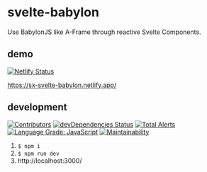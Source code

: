 # svelte-babylon

Use BabylonJS like A-Frame through reactive Svelte Components.

## demo

[![Netlify Status](https://api.netlify.com/api/v1/badges/fad4c0b9-f89e-4f0a-be93-26007e8b2fe5/deploy-status)](https://app.netlify.com/sites/sx-svelte-babylon/deploys)

https://sx-svelte-babylon.netlify.app/

## development

[![Contributors](https://badgen.net/github/contributors/sectorxusa/svelte-babylon)](https://github.com/SectorXUSA/svelte-babylon/graphs/contributors)
[![devDependencies Status](https://status.david-dm.org/gh/sectorxusa/svelte-babylon.svg?type=dev)](https://david-dm.org/sectorxusa/svelte-babylon?type=dev)
[![Total Alerts](https://img.shields.io/lgtm/alerts/g/SectorXUSA/svelte-babylon.svg?logo=lgtm&logoWidth=18)](https://lgtm.com/projects/g/SectorXUSA/svelte-babylon/alerts/)
[![Language Grade: JavaScript](https://img.shields.io/lgtm/grade/javascript/g/SectorXUSA/svelte-babylon.svg?logo=lgtm&logoWidth=18)](https://lgtm.com/projects/g/SectorXUSA/svelte-babylon/context:javascript)
[![Maintainability](https://api.codeclimate.com/v1/badges/1317568f8b75107655d6/maintainability)](https://codeclimate.com/github/SectorXUSA/svelte-babylon/maintainability)

1. `$ npm i`
2. `$ npm run dev`
3. http://localhost:3000/
